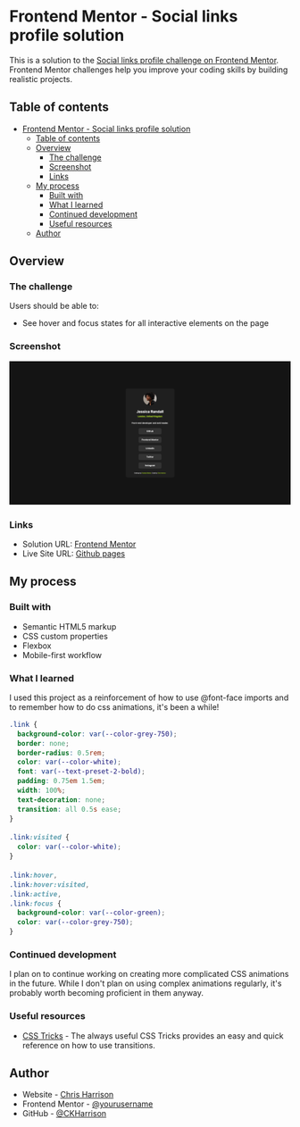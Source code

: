 # Frontend Mentor - Social links profile solution

This is a solution to the [Social links profile challenge on Frontend Mentor](https://www.frontendmentor.io/challenges/social-links-profile-UG32l9m6dQ). Frontend Mentor challenges help you improve your coding skills by building realistic projects.

## Table of contents

- [Frontend Mentor - Social links profile solution](#frontend-mentor---social-links-profile-solution)
  - [Table of contents](#table-of-contents)
  - [Overview](#overview)
    - [The challenge](#the-challenge)
    - [Screenshot](#screenshot)
    - [Links](#links)
  - [My process](#my-process)
    - [Built with](#built-with)
    - [What I learned](#what-i-learned)
    - [Continued development](#continued-development)
    - [Useful resources](#useful-resources)
  - [Author](#author)

## Overview

### The challenge

Users should be able to:

- See hover and focus states for all interactive elements on the page

### Screenshot

![](./assets/images/example-screenshot.png)

### Links

- Solution URL: [Frontend Mentor](https://www.frontendmentor.io/solutions/social-links-profile-fTZ7vwv7_j)
- Live Site URL: [Github pages](https://ckharrison.github.io/social-links-profile/)

## My process

### Built with

- Semantic HTML5 markup
- CSS custom properties
- Flexbox
- Mobile-first workflow

### What I learned

I used this project as a reinforcement of how to use @font-face imports and to remember how to do css animations, it's been a while!

```css
.link {
  background-color: var(--color-grey-750);
  border: none;
  border-radius: 0.5rem;
  color: var(--color-white);
  font: var(--text-preset-2-bold);
  padding: 0.75em 1.5em;
  width: 100%;
  text-decoration: none;
  transition: all 0.5s ease;
}

.link:visited {
  color: var(--color-white);
}

.link:hover,
.link:hover:visited,
.link:active,
.link:focus {
  background-color: var(--color-green);
  color: var(--color-grey-750);
}
```

### Continued development

I plan on to continue working on creating more complicated CSS animations in the future. While I don't plan on using complex animations regularly, it's probably worth becoming proficient in them anyway.

### Useful resources

- [CSS Tricks](https://css-tricks.com/almanac/properties/t/transition/) - The always useful CSS Tricks provides an easy and quick reference on how to use transitions.

## Author

- Website - [Chris Harrison](https://www.charrison.dev)
- Frontend Mentor - [@yourusername](https://www.frontendmentor.io/profile/CKHarrison)
- GitHub - [@CKHarrison](https://github.com/CKHarrison)
